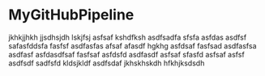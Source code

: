 # MyGitHubPipeline

jkhkjjhkh
jjsdhsjdh
lskjfsj
asfsaf
kshdfksh
asdfsadfa
sfsfa
asfdas
asdfsf
safasfddsfa
fasfsf
asdfasfas
afsaf
afasdf
hgkhg
asfdsaf
fasfsad
asdfasfsa
asdfasf
asfdasdfsaf
fasfsaf
asfdsfd
asdfasdf 
asfsaf
sfasfd
asfsaf
asfsf
asdfsdf
sadfsfd
kldsjkldf
asdfsdaf
jkhskhskdh
hfkhjksdsdh

